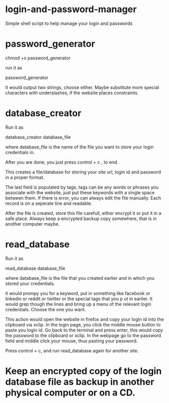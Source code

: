 # login-and-password-manager
Simple shell script to help manage your login and passwords


# password_generator

chmod +x password_generator

run it as 

password_generator

It would output two strings, choose either. 
Maybe substitute more special characters with underslashes, if the website places constraints.

# database_creator

Run it as 

database_creator database_file

where database_file is the name of the file you want to store your login credentials in. 

After you are done, you just press control + c , to end.

This creates a file/database for storing your site url, login id and password in a proper format.

The last field is populated by tags, tags can be any words or phrases you associate with the website, just put these keywords with a single space between them. If there is error, you can always edit the file manually. Each record is on a seperate line and readable.

After the file is created, store this file carefull, either encrypt it or put it in a safe place.
Always keep a encrypted backup copy somewhere, that is in another computer maybe.

# read_database

Run it as 

read_database database_file

where database_file is the file that you created earlier and in which you stored your credentials.

it would prompy you for a keyword, put in something like facebook or linkedin or reddit or twitter or the special tags that you p ut in earlier. It would grep though the lines and bring up a menu of the relevant login credentials. Choose the one you want.

This action would open the website in firefox and copy your login id into the clipboard via xclip. In the login page, you click the middle mouse button to paste you login id. Go back to the terminal and press enter, this would copy the password to the clipboard or xclip. In the webpage go to the password field and middle click your mouse, thus pasting your password.

Press control + c, and run read_database again for another site.



# Keep an encrypted copy of the login database file as backup in another physical computer or on a CD.

